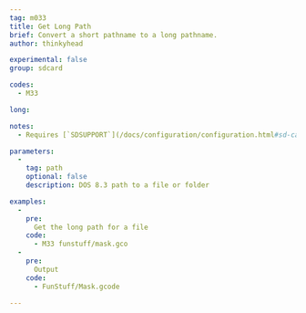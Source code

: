 ```yaml
---
tag: m033
title: Get Long Path
brief: Convert a short pathname to a long pathname.
author: thinkyhead

experimental: false
group: sdcard

codes:
  - M33

long:

notes:
  - Requires [`SDSUPPORT`](/docs/configuration/configuration.html#sd-card) and `LONG_FILENAME_HOST_SUPPORT`

parameters:
  -
    tag: path
    optional: false
    description: DOS 8.3 path to a file or folder

examples:
  -
    pre:
      Get the long path for a file
    code:
      - M33 funstuff/mask.gco
  -
    pre:
      Output
    code:
      - FunStuff/Mask.gcode

---
```

